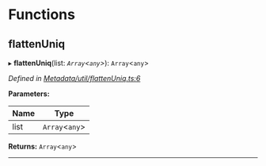 

# Functions

<a id="flattenuniq"></a>

##  flattenUniq

▸ **flattenUniq**(list: *`Array`<`any`>*): `Array`<`any`>

*Defined in [Metadata/util/flattenUniq.ts:6](https://github.com/polkadot-js/api/blob/3057747/packages/types/src/Metadata/util/flattenUniq.ts#L6)*

**Parameters:**

| Name | Type |
| ------ | ------ |
| list | `Array`<`any`> |

**Returns:** `Array`<`any`>

___

